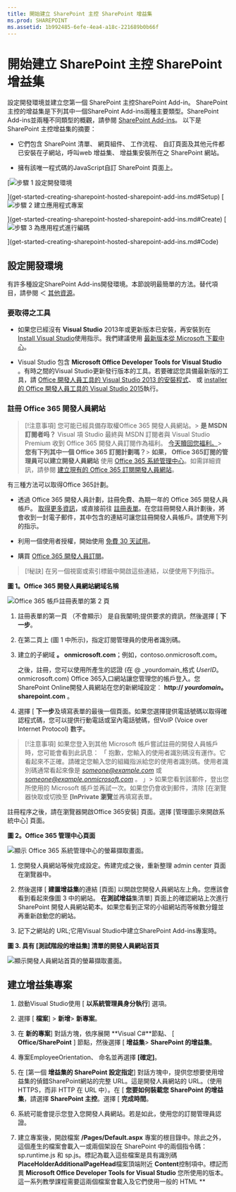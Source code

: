 ```yaml
---
title: 開始建立 SharePoint 主控 SharePoint 增益集
ms.prod: SHAREPOINT
ms.assetid: 1b992485-6efe-4ea4-a18c-221689b0b66f
---
```



# 開始建立 SharePoint 主控 SharePoint 增益集
設定開發環境並建立您第一個 SharePoint 主控SharePoint Add-in。
SharePoint 主控的增益集是下列其中一個SharePoint Add-ins兩種主要類型。SharePoint Add-ins並兩種不同類型的概觀，請參閱 [SharePoint Add-ins](sharepoint-add-ins.md)。 以下是 SharePoint 主控增益集的摘要：
  
    
    


- 它們包含 SharePoint 清單、 網頁組件、 工作流程、 自訂頁面及其他元件都已安裝在子網站，呼叫web 增益集、 增益集安裝所在之 SharePoint 網站。
    
  
- 擁有該唯一程式碼的JavaScript自訂 SharePoint 頁面上。
    
  

 [![步驟 1 設定開發環境](images/6d3bbe0a-399e-4747-9e1a-01d42954ce32.png)
  
    
    
](get-started-creating-sharepoint-hosted-sharepoint-add-ins.md#Setup) [![步驟 2 建立應用程式專案](images/d69871f6-c503-463b-bf96-4b6d7306c313.png)
  
    
    
](get-started-creating-sharepoint-hosted-sharepoint-add-ins.md#Create) [![步驟 3 為應用程式進行編碼](images/e5f8a9a2-e5fb-42d1-b19a-300178c626fb.png)
  
    
    
](get-started-creating-sharepoint-hosted-sharepoint-add-ins.md#Code)
  
    
    


## 設定開發環境
<a name="Setup"> </a>

有許多種設定SharePoint Add-ins開發環境。本節說明最簡單的方法。替代項目，請參閱 ＜ [其他資源](#bk_addresources)。
  
    
    

### 要取得之工具


- 如果您已經沒有 **Visual Studio** 2013年或更新版本已安裝，再安裝到在 [Install Visual Studio](http://msdn.microsoft.com/library/da049020-cfda-40d7-8ff4-7492772b620f.aspx)使用指示。我們建議使用 [最新版本從 Microsoft 下載中心](https://www.visualstudio.com/downloads/download-visual-studio-vs)。
    
  
- Visual Studio 包含 **Microsoft Office Developer Tools for Visual Studio** 。有時之間的Visual Studio更新發行版本的工具。若要確認您具備最新版的工具，請 [Office 開發人員工具的 Visual Studio 2013 的安裝程式](http://aka.ms/OfficeDevToolsForVS2013)、 或 [installer 的 Office 開發人員工具的 Visual Studio 2015](http://aka.ms/OfficeDevToolsForVS2015)執行。
    
  

### 註冊 Office 365 開發人員網站
<a name="o365_signup"> </a>


> [!注意事項]
> 您可能已經具備存取權Office 365 開發人員網站。> **是 MSDN 訂閱者吗？** Visual 項 Studio 最終與 MSDN 訂閱者與 Visual Studio Premium 收到 Office 365 開發人員訂閱作為福利。 [今天贖回您福利。](https://msdn.microsoft.com/subscriptions/manage/default.aspx)> **您有下列其中一個 Office 365 訂閱計劃嗎？**> **如果， Office 365訂閱的管理員可以建立開發人員網站** 使用 [Office 365 系統管理中心](https://portal.microsoftonline.com/admin/default.aspx)。如需詳細資訊，請參閱 [建立現有的 Office 365 訂閱開發人員網站](create-a-developer-site-on-an-existing-office-365-subscription.md)。
  
    
    

有三種方法可以取得Office 365計劃。
  
    
    

- 透過 Office 365 開發人員計劃，註冊免費、為期一年的 Office 365 開發人員帳戶。 [取得更多資訊](http://dev.office.com/devprogram)，或直接前往 [註冊表單](https://profile.microsoft.com/RegSysProfileCenter/wizardnp.aspx?wizid=14b845d0-938c-45af-b061-f798fbb4d170)。在您註冊開發人員計劃後，將會收到一封電子郵件，其中包含的連結可讓您註冊開發人員帳戶。請使用下列的指示。
    
  
- 利用一個使用者授權，開始使用 [免費 30 天試用](https://portal.microsoftonline.com/Signup/MainSignUp.aspx?OfferId=6881A1CB-F4EB-4db3-9F18-388898DAF510&amp;DL=DEVELOPERPACK)。
    
  
- 購買  [Office 365 開發人員訂閱](https://portal.microsoftonline.com/Signup/MainSignUp.aspx?OfferId=C69E7747-2566-4897-8CBA-B998ED3BAB88&amp;DL=DEVELOPERPACK)。
    
  

> [!秘訣]
> 在另一個視窗或索引標籤中開啟這些連結，以便使用下列指示。
  
    
    


**圖 1。Office 365 開發人員網站網域名稱**

  
    
    

  
    
    
![Office 365 帳戶註冊表單的第 2 頁](images/ff384c69-56bf-4ceb-81c3-8b874e2407f0.png)
  
    
    

  
    
    

  
    
    

1. 註冊表單的第一頁 （不會顯示） 是自我闡明;提供要求的資訊，然後選擇 [ **下一步**。
    
  
2. 在第二頁上 (圖 1 中所示)，指定訂閱管理員的使用者識別碼。
    
  
3. 建立的子網域 **。 onmicrosoft.com**；例如，contoso.onmicrosoft.com。
    
    之後，註冊，您可以使用所產生的認證 (在 @ _yourdomain_格式 _UserID_。 onmicrosoft.com) Office 365入口網站讓您管理您的帳戶登入。您SharePoint Online開發人員網站在您的新網域設定︰ **http:// _yourdomain_。 sharepoint.com** 。
    
  
4. 選擇 [ **下一步**及填寫表單的最後一個頁面。如果您選擇提供電話號碼以取得確認程式碼，您可以提供行動電話或室內電話號碼，但VoIP (Voice over Internet Protocol) 數字。
    
  

    
> [!注意事項]
> 如果您登入到其他 Microsoft 帳戶嘗試註冊的開發人員帳戶時，您可能會看到此訊息： 「 抱歉，您輸入的使用者識別碼沒有運作。它看起來不正確。請確定您輸入您的組織指派給您的使用者識別碼。使用者識別碼通常看起來像是 *someone@example.com*  或 *someone@example.onmicrosoft.com*  。 」> 如果您看到該郵件，登出您所使用的 Microsoft 帳戶並再試一次。如果您仍會收到郵件，清除 [在瀏覽器快取或切換至 **[InPrivate 瀏覽**並再填寫表單。
  
    
    

註冊程序之後，請在瀏覽器開啟Office 365安裝] 頁面。選擇 [管理圖示來開啟系統中心] 頁面。
  
    
    

**圖 2。Office 365 管理中心頁面**

  
    
    

  
    
    
![顯示 Office 365 系統管理中心的螢幕擷取畫面。](images/SP15_Office365AdminInset_border.png)
  
    
    

  
    
    

1. 您開發人員網站等候完成設定。佈建完成之後，重新整理 admin center 頁面在瀏覽器中。
    
  
2. 然後選擇 [ **建置增益集**的連結 [頁面] 以開啟您開發人員網站左上角。您應該會看到看起來像圖 3 中的網站。 **在測試增益**集清單] 頁面上的確認網站上次進行 SharePoint 開發人員網站範本。如果您看到正常的小組網站而等候數分鐘並再重新啟動您的網站。
    
  
3. 記下之網站的 URL;它用Visual Studio中建立SharePoint Add-ins專案時。
    
  

**圖 3. 具有 [測試階段的增益集] 清單的開發人員網站首頁**

  
    
    

  
    
    
![顯示開發人員網站首頁的螢幕擷取畫面。](images/SP15_DeveloperSiteHome_border.png)
  
    
    

  
    
    

  
    
    

## 建立增益集專案
<a name="Create"> </a>


1. 啟動Visual Studio使用 [ **以系統管理員身分執行**] 選項。
    
  
2. 選擇 [ **檔案**] > **新增**> **新專案**。
    
  
3. 在 **新的專案**] 對話方塊，依序展開 **Visual C#**節點、 [ **Office/SharePoint** ] 節點，然後選擇 [ **增益集**> **SharePoint 的增益集**。
    
  
4. 專案EmployeeOrientation、 命名並再選擇 **[確定]**。
    
  
5. 在 [第一個 **增益集的 SharePoint 設定指定**] 對話方塊中，提供您想要使用增益集的偵錯SharePoint網站的完整 URL。這是開發人員網站的 URL。（使用 HTTPS，而非 HTTP 在 URL 中）。在 [ **您要如何裝載您 SharePoint 的增益集**，請選擇 **SharePoint 主控**。選擇 [ **完成時間**。
    
  
6. 系統可能會提示您登入您開發人員網站。若是如此，使用您的訂閱管理員認證。
    
  
7. 建立專案後，開啟檔案 **/Pages/Default.aspx** 專案的根目錄中。除此之外，這個產生的檔案會載入一或兩個架設在 SharePoint 中的兩個指令碼： sp.runtime.js 和 sp.js。標記為載入這些檔案是具有識別碼 **PlaceHolderAdditionalPageHead**檔案頂端附近 **Content**控制項中。標記而異 **Microsoft Office Developer Tools for Visual Studio** 您所使用的版本。這一系列教學課程需要這兩個檔案會載入及它們使用一般的 HTML **<script>**標籤、 不 **<SharePoint:ScriptLink>**標籤載入。確定下列幾行 **PlaceHolderAdditionalPageHead**控制項 *正上方*  中線條 `<meta name="WebPartPageExpansion" content="full" />`：
    
  ```
  
<script type="text/javascript" src="/_layouts/15/sp.runtime.js"></script>
<script type="text/javascript" src="/_layouts/15/sp.js"></script> 

  ```


    再也會載入一個還是這些檔案的其他任何其他標記檔案中搜尋並移除重複標記。儲存並關閉檔案。
    
  

## 程式碼增益集
<a name="Code"> </a>

針對您第一個 SharePoint 主控SharePoint Add-in，我們將會包含傳統的 SharePoint 延伸模組： 自訂清單及清單執行個體。
  
    
    

1. 在 **方案總管**] 中開啟 AppManifest.xml 檔案。
    
  
2. 資訊清單的設計工具開啟，加入時 **Title** ] 欄位中單字之間的空格，讓它可讀取員工方向。(不要 *變更 [ **Name** ] 欄位中*  。)
    
  
3. 儲存並關閉檔案。
    
  
4. 以滑鼠右鍵按一下 [ **方案總管**中的專案並選擇 [ **新增**> **新資料夾**。 名稱列出的資料夾。
    
  
5. 以滑鼠右鍵按一下新資料夾並選擇 [ **新增]** > **新增項目**。[ **新增項目**] 對話方塊隨即開啟 **Office/SharePoint** ] 節點。
    
  
6. 選擇 **清單**。指定其名稱NewEmployeeOrientation，，然後選擇 [ **新增]**。
    
  
7. 在 **SharePoint 自訂精靈**] 的 [ **選擇清單設定**] 頁面上保留清單顯示名稱的預設 **NewEmployeeOrientation**、 選擇 [ **建立可自訂清單範本和它的清單執行個體**] 選項按鈕，然後在下拉式清單選擇 [ **預設 （自訂清單）** 。然後選擇 [ **完成時間**。
    
  
8. 精靈會建立名為 **NewEmployeeOrientationInstance**子清單執行個體 **NewEmployeeOrientation**清單範本。可能會開啟清單設計。它用在後續步驟。
    
  
9. 展開 [ **NewEmployeeOrientationInstance**節點在 **方案總管**中，如果它已經不是，以便您可以清楚區別是清單 *執行個體*  的清單 *範本*  子項 elements.xml 檔案中的子系 elements.xml 檔案。
    
   **方案總管中的 [清單] 節點**

  

     ![列出含有子 NewEmployeeOrientation 範本的資料夾，而範本本身有三個子系：NewEmployeeOrientationInstance、elements.xml 檔案和 schema.xml 檔案。執行個體本身具有名為 elements.xml 的子系。](images/10e5d116-d24b-4a44-bfff-cfbf2f971b1e.PNG)
  

    
    
  
10. 開啟 [ **NewEmployeeOrientation**清單範本的 elements.xml 子系]。
    
  
11. 使其更容易使用的 **DisplayName**屬性 （不 **Name**屬性） 加入空格: "新員工方向"。
    
  
12. 將 **Description**屬性設定為「 關於新員工方向資訊 」。
    
  
13. 將所有其他屬性保留在其預設值、 儲存檔案並關閉。
    
  
14. 如果未開啟設計程式] 清單，選擇 **NewEmployeeOrientation**節點 [ **方案總管**中。
    
  
15. 開啟設計工具] 的 [ **清單**] 索引標籤。這個索引標籤用來設定特定值清單 *執行個體*  、 不清單 *範本*  ，但有某些加以繼承自範本的預設值。
    
  
16. 在這個索引標籤上的值變更為下列：
    
  - **標題**：西雅圖新員工
    
  
  - **清單 URL**︰清單/NewEmployeesInSeattle
    
  
  - **描述**： Seattle 新員工。
    
  

    保留在其預設狀態的核取方塊、 儲存檔案並關閉設計。
    
  
17. 清單執行個體可能會在 **方案總管**中有其舊的名稱。若是如此，請開啟 **NewEmployeeOrientationInstance**快顯功能表，並選擇 [ **重新命名**、 名稱變更為NewEmployeesInSeattle。
    
  
18. 開啟 schema.xml 檔案。
    
  
19. **BaseViewID**值是"0" **View**元素，取代下列標記為現有 **ViewFields**元素。（如名為 `Title` **FieldRef**使用完全這個 GUID）。
    
     *分行符號可能會在此自動產生 schema.xml 檔案中的奇數 places 甚至。請確定您已經找到相符的 begin 和 end 標記為 **ViewFields**項目。新增以改善可讀性分行符號。* 
    


  ```
  
<ViewFields>
  <FieldRef Name="Title" ID="{fa564e0f-0c70-4ab9-b863-0177e6ddd247}" DisplayName="Employee" />
 </ViewFields>
  ```

20. 仍在 schema.xml 檔案並將其 **BaseViewID**值為"1"的 **View**元素中用下列標記來取代現有的 **ViewFields**元素。（如名為 `LinkTitle` **FieldRef**使用完全這個 GUID）。
    
  ```
  
<ViewFields>
  <FieldRef Name="LinkTitle" ID="{82642ec8-ef9b-478f-acf9-31f7d45fbc31}" DisplayName="Employee" />
</ViewFields>
  ```

21. 儲存並關閉 schema.xml 檔案。
    
  
22. 開啟 [是] 清單 *執行個體* **NewEmployeesInSeattle** (而不是清單 *範本* **NewEmployeeOrientation**子項 elements.xml) 子項 elements.xml 檔案。
    
  
23. 在此檔案中，填入部分初始的資料清單。您這麼做為 **ListInstance**元素的子元素新增下列 **Data**元素標記。
    
  ```
  
<Data>
  <Rows>
    <Row>
      <Field Name="Title">Tom Higginbotham</Field>
    </Row>
    <Row>
      <Field Name="Title">Satomi Hayakawa</Field>
    </Row>
    <Row>
      <Field Name="Title">Cassi Hicks</Field>
    </Row>
    <Row>
      <Field Name="Title">Lertchai Treetawatchaiwong</Field>
    </Row>
  </Rows>
</Data>
  ```

24. 儲存並關閉檔案。
    
  
25. 在 [ **方案總管**] 中，按兩下 **Feature1**開啟 Feature designer。在設計工具中， **標題**新員工方向元件及設為清單和取得導向至公司的員工的其他元件的 **描述**。儲存檔案並關閉設計程式]。
    
  
26. 如果未自動更名 **Feature1** **方案總管**中，開啟捷徑功能表、 選擇 [ **重新命名**、 和NewEmployeeOrientationComponents重新命名。
    
  
27. 開啟 Default.aspx 檔案。
    
  
28. 尋找具有識別碼 **PlaceHolderPageTitleInTitleArea**的 ASP.NET **Content**項目。取代預設的字串"頁面 Title"與"新員工的位置」。
    
  
29. 尋找與識別碼 **PlaceHolderMain**的 ASP.NET **Content**元素。 *取代*  其中具有下列標記的內容。 ` _spPageContextInfo`是頁面中自動包含 SharePoint JavaScript物件。它的 `webAbsoluteUrl`屬性會傳回增益集網頁的 URL。
    
  ```XML
  
<p><asp:HyperLink runat="server"
    NavigateUrl="JavaScript:window.location = _spPageContextInfo.webAbsoluteUrl + '/Lists/NewEmployeesInSeattle/AllItems.aspx';" 
    Text="New Employees in Seattle" /></p>

  ```


## 增益集執行及測試清單
<a name="Code"> </a>


  
    
    

1. 使用 F5 鍵以部署及執行您的增益集Visual Studio讓您測試 SharePoint 網站上的增益集的暫存安裝並立即執行增益集 （若要找出使用者如何執行已安裝的SharePoint Add-in，請參閱 [下一個步驟](#Nextsteps)）。
    
  
2. 增益集的預設頁面開啟時，選擇 **新員工 Seattle**連結以開啟 [自訂清單執行個體。
    
   **預設頁面和清單檢視頁面**

  

     ![增益集的預設頁面會與其標題 [依位置的新進員工] 一起顯示。有標示為 [西雅圖新進員工] 的連結。來自此連結的箭號指向清單的清單檢視頁面。它的標題為 [西雅圖新進員工] 且其下有此清單。](images/9dc5cefe-083a-4807-bee6-473001f23db9.png)
  

    
    
  
3. 新增並從清單中刪除項目。
    
  
4. 若要結束偵錯工作階段，關閉瀏覽器視窗或停止在Visual Studio中偵錯。每次您按 F5、 Visual Studio會撤銷舊版增益集和安裝最新的其中一個。
    
  
5. 您將會使用此增益集及Visual Studio解決方案其他篇文章和是一個增益集要撤銷個好習慣完成您的最後一次一段使用它。以滑鼠右鍵按一下 [ **方案總管]**中的專案，並選擇 **Retract**。
    
  

## 
<a name="Nextsteps"> </a>

到目前為止，不太多方向的資訊清單中。我們將此系列中新增一些中更新的文章。不過，首先，會從編碼以了解部署中 [部署及安裝 SharePoint 主控 SharePoint 增益集](deploy-and-install-a-sharepoint-hosted-sharepoint-add-in.md)SharePoint Add-ins簡短符號。
  
    
    

